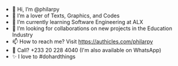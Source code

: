 - 👋 Hi, I’m @philarpy
- 💞️ I’m a lover of Texts, Graphics, and Codes
- 🌱 I’m currently learning Software Engineering at ALX 
- 👀 I’m looking for collaborations on new projects in the Education Industry
- 📫 How to reach me? Visit https://authicles.com/philarpy
- 👋 Call? +233 20 228 4040 (I'm also available on WhatsApp)
- ✨ I love to #dohardthings

<!---
Philarpy/Philarpy is a ✨ special ✨ repository because its `README.md` (this file) appears on your GitHub profile.
You can click the Preview link to take a look at your changes.
--->

